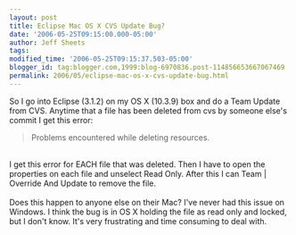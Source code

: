 ```yaml
---
layout: post
title: Eclipse Mac OS X CVS Update Bug?
date: '2006-05-25T09:15:00.000-05:00'
author: Jeff Sheets
tags:
modified_time: '2006-05-25T09:15:37.503-05:00'
blogger_id: tag:blogger.com,1999:blog-6970836.post-114856653667067469
permalink: 2006/05/eclipse-mac-os-x-cvs-update-bug.html
---
```


So I go into Eclipse (3.1.2) on my OS X (10.3.9) box and do a Team Update
      from CVS. Anytime that a file has been deleted from cvs by someone else's commit I get this
      error:<br /><blockquote>Problems encountered while deleting
      resources.</blockquote><br />I get this error for EACH file that was deleted. Then
      I have to open the properties on each file and unselect Read Only. After this I can Team |
      Override And Update to remove the file.<br /><br />Does this happen to anyone else
      on their Mac? I've never had this issue on Windows. I think the bug is in OS X holding the
      file as read only and locked, but I don't know. It's very frustrating and time consuming to
      deal with.